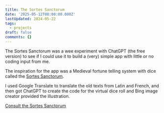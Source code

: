 ```yaml
---
title: The Sortes Sanctorum
date: '2025-05-12T00:00:00.000Z'
lastUpdated: 2024-05-22
tags:
  - projects
draft: false
comments: {}
---
```

The Sortes Sanctorum was a wee experiment with ChatGPT (the free version) to see if I could use it to build a (very) simple app with little or no coding input from me.

The inspiration for the app was a Medieval fortune telling system with dice called the [Sortes Sanctorum](https://en.wikipedia.org/wiki/Sortes_Sanctorum).

I used Google Translate to translate the old texts from Latin and French, and then got ChatGPT to create the code for the virtual dice roll and Bing image creator provided the illustration.

[Consult the Sortes Sanctorum](https://incredible-shortbread-c470c6.netlify.app/)
